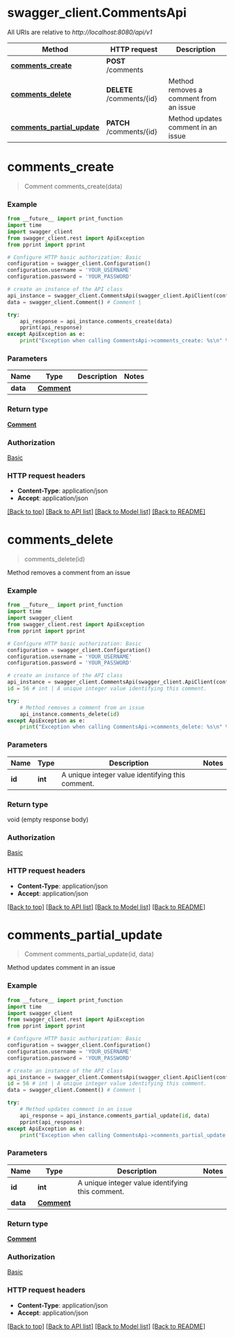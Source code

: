 # swagger_client.CommentsApi

All URIs are relative to *http://localhost:8080/api/v1*

Method | HTTP request | Description
------------- | ------------- | -------------
[**comments_create**](CommentsApi.md#comments_create) | **POST** /comments |
[**comments_delete**](CommentsApi.md#comments_delete) | **DELETE** /comments/{id} | Method removes a comment from an issue
[**comments_partial_update**](CommentsApi.md#comments_partial_update) | **PATCH** /comments/{id} | Method updates comment in an issue


# **comments_create**
> Comment comments_create(data)





### Example
```python
from __future__ import print_function
import time
import swagger_client
from swagger_client.rest import ApiException
from pprint import pprint

# Configure HTTP basic authorization: Basic
configuration = swagger_client.Configuration()
configuration.username = 'YOUR_USERNAME'
configuration.password = 'YOUR_PASSWORD'

# create an instance of the API class
api_instance = swagger_client.CommentsApi(swagger_client.ApiClient(configuration))
data = swagger_client.Comment() # Comment |

try:
    api_response = api_instance.comments_create(data)
    pprint(api_response)
except ApiException as e:
    print("Exception when calling CommentsApi->comments_create: %s\n" % e)
```

### Parameters

Name | Type | Description  | Notes
------------- | ------------- | ------------- | -------------
 **data** | [**Comment**](Comment.md)|  |

### Return type

[**Comment**](Comment.md)

### Authorization

[Basic](../README.md#Basic)

### HTTP request headers

 - **Content-Type**: application/json
 - **Accept**: application/json

[[Back to top]](#) [[Back to API list]](../README.md#documentation-for-api-endpoints) [[Back to Model list]](../README.md#documentation-for-models) [[Back to README]](../README.md)

# **comments_delete**
> comments_delete(id)

Method removes a comment from an issue



### Example
```python
from __future__ import print_function
import time
import swagger_client
from swagger_client.rest import ApiException
from pprint import pprint

# Configure HTTP basic authorization: Basic
configuration = swagger_client.Configuration()
configuration.username = 'YOUR_USERNAME'
configuration.password = 'YOUR_PASSWORD'

# create an instance of the API class
api_instance = swagger_client.CommentsApi(swagger_client.ApiClient(configuration))
id = 56 # int | A unique integer value identifying this comment.

try:
    # Method removes a comment from an issue
    api_instance.comments_delete(id)
except ApiException as e:
    print("Exception when calling CommentsApi->comments_delete: %s\n" % e)
```

### Parameters

Name | Type | Description  | Notes
------------- | ------------- | ------------- | -------------
 **id** | **int**| A unique integer value identifying this comment. |

### Return type

void (empty response body)

### Authorization

[Basic](../README.md#Basic)

### HTTP request headers

 - **Content-Type**: application/json
 - **Accept**: application/json

[[Back to top]](#) [[Back to API list]](../README.md#documentation-for-api-endpoints) [[Back to Model list]](../README.md#documentation-for-models) [[Back to README]](../README.md)

# **comments_partial_update**
> Comment comments_partial_update(id, data)

Method updates comment in an issue



### Example
```python
from __future__ import print_function
import time
import swagger_client
from swagger_client.rest import ApiException
from pprint import pprint

# Configure HTTP basic authorization: Basic
configuration = swagger_client.Configuration()
configuration.username = 'YOUR_USERNAME'
configuration.password = 'YOUR_PASSWORD'

# create an instance of the API class
api_instance = swagger_client.CommentsApi(swagger_client.ApiClient(configuration))
id = 56 # int | A unique integer value identifying this comment.
data = swagger_client.Comment() # Comment |

try:
    # Method updates comment in an issue
    api_response = api_instance.comments_partial_update(id, data)
    pprint(api_response)
except ApiException as e:
    print("Exception when calling CommentsApi->comments_partial_update: %s\n" % e)
```

### Parameters

Name | Type | Description  | Notes
------------- | ------------- | ------------- | -------------
 **id** | **int**| A unique integer value identifying this comment. |
 **data** | [**Comment**](Comment.md)|  |

### Return type

[**Comment**](Comment.md)

### Authorization

[Basic](../README.md#Basic)

### HTTP request headers

 - **Content-Type**: application/json
 - **Accept**: application/json

[[Back to top]](#) [[Back to API list]](../README.md#documentation-for-api-endpoints) [[Back to Model list]](../README.md#documentation-for-models) [[Back to README]](../README.md)
